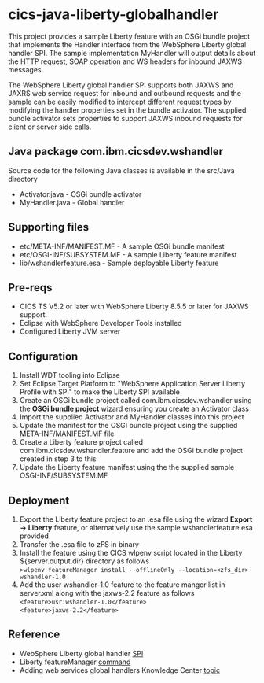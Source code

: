 # cics-java-liberty-globalhandler

This project provides a sample Liberty feature with an OSGi bundle project that implements the Handler interface from the WebSphere
Liberty global handler SPI. The sample implementation MyHandler will output details about the HTTP request, SOAP operation and WS headers
for inbound JAXWS messages.  

The WebSphere Liberty global handler SPI supports both JAXWS and JAXRS web service request for inbound and outbound requests and the sample can 
be easily modified to intercept different request types by modifying the handler properties set in the bundle activator. The supplied bundle activator 
sets properties to support JAXWS inbound requests for client or server side calls. 

## Java package com.ibm.cicsdev.wshandler
Source code for the following Java classes is available in the src/Java directory  
* Activator.java - OSGi bundle activator
* MyHandler.java - Global handler 

## Supporting files
* etc/META-INF/MANIFEST.MF - A sample OSGi bundle manifest 
* etc/OSGI-INF/SUBSYSTEM.MF - A sample Liberty feature manifest 
* lib/wshandlerfeature.esa - Sample deployable Liberty feature


## Pre-reqs 

* CICS TS V5.2 or later with WebSphere Liberty 8.5.5 or later for JAXWS support.
* Eclipse with WebSphere Developer Tools installed
* Configured Liberty JVM server


## Configuration

1. Install WDT tooling into Eclipse
1. Set Eclipse Target Platform to "WebSphere Application Server Liberty Profile with SPI" to make the Liberty SPI available
1. Create an OSGi bundle project called com.ibm.cicsdev.wshandler using the **OSGi bundle project** wizard  ensuring you create an Activator class
1. Import the supplied Activator and MyHandler classes into this project
1. Update the manifest for the OSGI bundle project using the supplied META-INF/MANIFEST.MF file
1. Create a Liberty feature project called com.ibm.cicsdev.wshandler.feature and add the OSGi bundle project created in step 3 to this
1. Update the Liberty feature manifest using the the supplied sample OSGI-INF/SUBSYSTEM.MF 

## Deployment
1. Export the Liberty feature project to an .esa file using the wizard **Export -> Liberty** feature, or alternatively use the sample wshandlerfeature.esa
provided
1. Transfer the .esa file to zFS in binary
1. Install the feature using the CICS wlpenv script located in the Liberty ${server.output.dir} directory as follows  
     `>wlpenv featureManager install --offlineOnly --location=<zfs_dir> wshandler-1.0 `  
1. Add the user wshandler-1.0 feature to the feature manger list in server.xml along with the jaxws-2.2 feature as follows  
     `<feature>usr:wshandler-1.0</feature> `    
     `<feature>jaxws-2.2</feature> `
  


## Reference

* WebSphere Liberty global handler [SPI](http://www.ibm.com/support/knowledgecenter/en/SSAW57_8.5.5/com.ibm.websphere.javadoc.liberty.doc/com.ibm.websphere.appserver.spi.globalhandler_1.0-javadoc/index.html)
* Liberty featureManager [command](http://www.ibm.com/support/knowledgecenter/en/SSAW57_8.5.5/com.ibm.websphere.wlp.nd.doc/ae/rwlp_command_featuremanager.html)
* Adding web services global handlers Knowledge Center [topic](http://www.ibm.com/support/knowledgecenter/en/SSAW57_8.5.5/com.ibm.websphere.wlp.nd.multiplatform.doc/ae/twlp_web_services_global_handlers.html)



